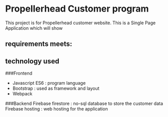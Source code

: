 # Propellerhead Customer program

This project is for Propellerhead customer website. This is a Single Page Application which will show

## requirements meets:

## technology used
###Frontend
* Javascript ES6 : program language 
* Bootstrap : used as framework and layout
* Webpack

###Backend
Firebase firestore : no-sql database to store the customer data
Firebase hosting : web hosting for the application

